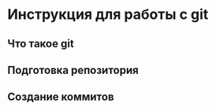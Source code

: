 # **Инструкция для работы с git**

## Что такое git

## Подготовка репозитория

## Создание коммитов

